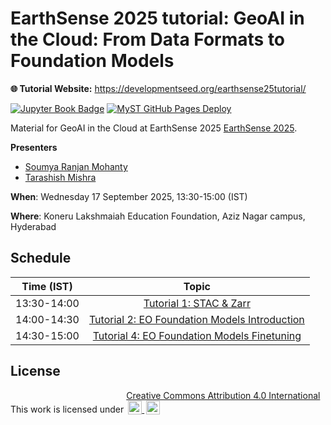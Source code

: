 # EarthSense 2025 tutorial: GeoAI in the Cloud: From Data Formats to Foundation Models

**🌐 Tutorial Website:** https://developmentseed.org/earthsense25tutorial/

[![Jupyter Book Badge](https://jupyterbook.org/badge.svg)](https://developmentseed.org/earthsense25tutorial)
[![MyST GitHub Pages Deploy](https://github.com/developmentseed/earthsense25tutorial/actions/workflows/deploy.yml/badge.svg)](https://github.com/developmentseed/earthsense25tutorial/actions/workflows/deploy.yml)

Material for GeoAI in the Cloud at EarthSense 2025
[EarthSense 2025](https://attend.ieee.org/earthsense-2025/).

**Presenters**

- [Soumya Ranjan Mohanty](https://github.com/srmsoumya)
- [Tarashish Mishra](https://github.com/sunu)

**When**: Wednesday 17 September 2025, 13:30-15:00 (IST)

**Where**: Koneru Lakshmaiah Education Foundation, Aziz Nagar campus, Hyderabad

## Schedule

| Time (IST) |                                                    Topic                                                     |
| :---------: | :----------------------------------------------------------------------------------------------------------: |
| 13:30-14:00 | [Tutorial 1: STAC & Zarr](./01_stac_and_zarr.ipynb)                                                         |
| 14:00-14:30 | [Tutorial 2: EO Foundation Models Introduction](./02_EOFM_intro.md)                                         |
| 14:30-15:00 | [Tutorial 4: EO Foundation Models Finetuning](./03_EOFM_finetuning.ipynb)                                  |

## License

<p xmlns:cc="http://creativecommons.org/ns#" >This work is licensed under
  <a href="https://creativecommons.org/licenses/by/4.0" target="_blank" rel="license noopener noreferrer" style="display:inline-block;">
    Creative Commons Attribution 4.0 International<br>
    <img style="height:22px!important;margin-left:3px;vertical-align:text-bottom;" src="https://mirrors.creativecommons.org/presskit/icons/cc.svg" alt="">
    <img style="height:22px!important;margin-left:3px;vertical-align:text-bottom;" src="https://mirrors.creativecommons.org/presskit/icons/by.svg" alt="">
  </a>
</p>

